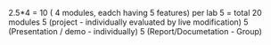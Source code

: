 2.5*4 = 10 ( 4 modules, eadch having 5 features) per lab 5 = total 20 modules
5          (project - individually evaluated by live modification)
5          (Presentation / demo - individually)
5          (Report/Documetation - Group)